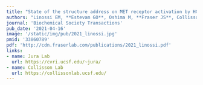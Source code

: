 ```yaml
---
title: "State of the structure address on MET receptor activation by HGF."
authors: "Linossi EM, **Estevam GO**, Oshima M, **Fraser JS**, Collisson EA, Jura N."
journal: 'Biochemical Society Transactions'
pub_date: '2021-04-16'
image: '/static/img/pub/2021_linossi.jpg'
pmid: '33860789'
pdf: 'http://cdn.fraserlab.com/publications/2021_linossi.pdf'
links:
- name: Jura Lab
  url: https://cvri.ucsf.edu/~jura/
- name: Collisson Lab
  url: https://collissonlab.ucsf.edu/
---
```


